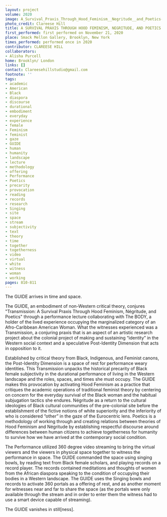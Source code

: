 ```yaml
---
layout: project
volume: 2020
image: A_Survival_Praxis_Through_Hood_Feminism__Negritude__and_Poetics--Clareese_Hill.jpg
photo_credit: Clareese Hill
title: A SURVIVAL PRAXIS THROUGH HOOD FEMINISM, NEGRITUDE, AND POETICS
first_performed: first performed on November 21, 2020
place: Smack Mellon Gallery, Brooklyn, New York
times_performed: performed once in 2020
contributor: CLAREESE HILL
collaborators:
- Alisha Purcell
home: Brooklyn/ London
links: []
contact: Clareesehillstudio@gmail.com
footnote: ''
tags:
- academic
- American
- Black
- diaspora
- discourse
- durational
- embodiment
- everyday
- experience
- female
- Feminism
- feminist
- gaze
- GUIDE
- human
- humanity
- landscape
- lecture
- methodology
- offering
- Performance
- Poetics
- precarity
- provocation
- reading
- records
- research
- Singing
- site
- space
- stream
- subjectivity
- text
- theory
- time
- together
- togetherness
- video
- virtual
- white
- witness
- woman
- working
pages: 810-811
---
```

The GUIDE arrives in time and space.

The GUIDE, an embodiment of non-Western critical theory, conjures "Transmission: A Survival Praxis Through Hood Feminism, Négritude, and Poetics" through a performance lecture collaborating with The BODY, a holder of the lived experience occupying the marginalized category of an Afro-Caribbean American Woman. What the witnesses experienced was a Transmission, a conjuring praxis that is an aspect of an artistic research project about the colonial project of making and sustaining “identity” in the Western social context and a speculative Post-Identity Dimension that acts in opposition to it.

Established by critical theory from Black, Indigenous, and Feminist canons, the Post-Identity Dimension is a space of rest for performance weary identities. This Transmission unpacks the historical precarity of Black female subjectivity in the durational performance of living in the Western landscape and the roles, spaces, and times she must occupy. The GUIDE makes this provocation by activating Hood Feminism as a practice that critiques the academic operations of traditional feminist theory by centering on concern for the everyday survival of the Black woman and the habitual subjugation tactics she endures. Négritude as a return to the cultural ideologies of Black cultural communities of the pre-colonial site before the establishment of the fictive notions of white superiority and the inferiority of who is considered “other” in the gaze of the Eurocentric lens. Poetics is a methodology of working through and creating relations between theories of Hood Feminism and Négritude by establishing respectful discourse around differences between human citizens to achieve togetherness for humanity to survive how we have arrived at the contemporary social condition.

The Performance utilized 360 degree video streaming to bring the virtual viewers and the viewers in physical space together to witness the performance in space. The GUIDE commanded the space using singing bowls, by reading text from Black female scholars, and playing records on a record player. The records contained meditations and thoughts of women from the African diaspora speaking to the condition of occupying their bodies in a Western landscape. The GUIDE uses the Singing bowls and records  to activate 360 portals as a offering of rest, and as another moment for witnesses near and far to share the space (as the portals were only available through the stream and in order to enter them the witness had to use a smart device capable of streaming).

The GUIDE vanishes in still[ness].